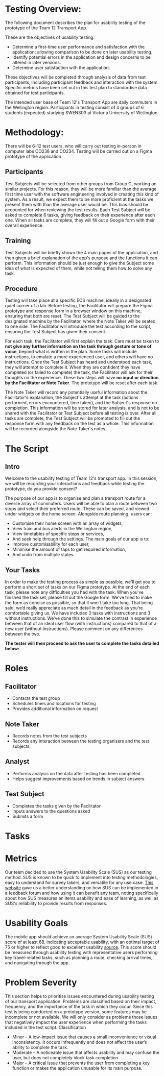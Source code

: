 # Testing Overview:
The following document describes the plan for usability testing of the prototype of the Team 12 Transport App.

These are the objectives of usability testing:
* Determine a first-time user performance and satisfaction with the application; allowing
comparison to be done on later usability testing.
* Identify potential errors in the application and design concerns to be altered in later
versions.
* Determine user satisfaction with the application.

These objectives will be completed through analysis of data from test participants, including participant feedback and interaction with the system. Specific metrics have been set out in this test plan to standardise data obtained for test participants. 

The intended user base of Team 12's Transport App are daily commuters in the Wellington region. Participants in testing consist of 4 groups of 6 students (expected) studying SWEN303 at Victoria University of Wellington.

# Methodology:
There will be 6-12 test users, who will carry out testing in-person in computer labs CO238 and CO234. Testing will be carried out on a Figma prototype of the application.

## Participants
Test Subjects will be selected from other groups from Group C, working on similar projects. For this reason, they will be more familiar than the average first time user with the software engineering involved in creating this kind of system. As a result, we expect them to be more proficient at the tasks we present them with than the average user would be. This bias should be accounted for when reviewing the test results. Each Test Subject will be asked to complete 6 tasks, giving feedback on their experience after each one. When all tasks are complete, they will fill out a Google form with their overall experience.

## Training
Test Subjects will be briefly shown the 4 main pages of the application, and then given a brief explanation of the app's purpose and the functions it can perform. This information should be just enough to give the Subject some idea of what is expected of them, while not telling them how to solve any task.

## Procedure
Testing will take place at a specific ECS machine, ideally in a designated quiet corner of a lab. Before testing, the Facilitator will prepare the Figma prototype and response form in a browser window on this machine, ensuring that both are reset. The Test Subject will be guided to the designated machine by the Facilitator, where the Note Taker will be seated to one side. The Facilitator will introduce the test according to the script, ensuring the Test Subject has given their consent.

For each task, the Facilitator will first explain the task. Care must be taken to **not give any further information on the task through gesture or tone of voice**, beyond what is written in the plan. Some tasks will include instructions, to emulate a more experienced user, and others will have no instructions. Once the Test Subject has heard and understood each task, they will attempt to complete it. When they are confident they have completed (or failed to complete) the task, the Facilitator will ask for their thoughts on the experience. These two steps will have **no input or direction by the Facilitator or Note Taker**. The prototype will be reset after each task.

The Note Taker will record any potentially useful information about the Facilitator's explanation, the Subject's attempt at the task (actions performed, errors encountered, time taken), and the Subject's response on completion. This information will be stored for later analysis, and is not to be shared with the Facilitator or Test Subject before all testing is over. After all tasks are complete, the Test Subject will be prompted to fill out the response form with any feedback on the test as a whole. This information will be recorded alongside the Note Taker's notes.

# The Script
## Intro
Welcome to the usability testing of Team 12's transport app. In this session, we will be recording your interactions and feedback while testing the prototype, do you provide consent?

The purpose of our app is to organise and plan a transport route for a diverse array of commuters. Users will be able to plan a route between two stops and select their preferred route. These can be saved, and viewed under widgets on the home screen. Alongside route planning, users can: 
* Customise their home screen with an array of widgets,
* View train and bus alerts in the Wellington region,
* View timetables of specific stops or services,
* And seek help through the settings.
The main goals of our app is to:
* Improve customisability for each user,
* Minimise the amount of taps to get required information,
* And undo from multiple states.
## Your Tasks
In order to make the testing process as simple as possible, we'll get you to perform a short set of tasks on our Figma prototype. At the end of each task, please note any difficulties you had with the task. When you've finished the task set, please fill out the Google form. We’ve tried to make the form as concise as possible, so that it won’t take too long. That being said, we’d really appreciate as much detail in the feedback as you’re comfortable giving us. We have included 3 tasks with instructions and 3 without instructions. We’ve done this to simulate the contrast in experience between that of an ideal user flow (with instructions) compared to that of a new user (without instructions). Please comment on any differences between the two.

**The tester will then proceed to ask the user to complete the tasks detailed below:**

# Roles

## Facilitator
* Contacts the test group
* Schedules times and locations for testing
* Provides additional information on request
## Note Taker
* Records notes from the test subjects
* Records any interaction between the testing organisers and the test subjects.
## Analyst
* Performs analysis on the data after testing has been completed
* Helps suggest improvements based on trends in subject answers
## Test Subject
* Completes the tasks given by the Facilitator
* Inputs answers to the questions asked
* Submits a form

# Tasks

# Metrics

Our team decided to use the System Usability Scale (SUS) as our testing method. SUS is known to be quick to implement into testing methodologies, easy to understand for survey takers, and versatile for any use case. [This website](https://measuringu.com/sus/) gave us a better understanding on how SUS can be implemented in a feedback forum and how using it can benefit any team, noting specifically about how SUS measures an items usability and ease of learning, as well as SUS's reliability to provide results from responses.

# Usability Goals

The mobile app should achieve an average System Usability Scale (SUS) score of at least 68, indicating acceptable usability, with an optimal target of 75 or higher to reflect good to excellent usability [source](https://measuringu.com/sus/). This score should be measured through usability testing with representative users performing key travel-related tasks, such as planning a route, checking arrival times, and navigating through the app.

# Problem Severity
This section helps to prioritise issues encountered during usability testing of our transport application. Problems are classified based on their impact, frequency, and the importance of the task in which they occur. Since this test is being conducted on a prototype version, some features may be incomplete or not available. We will only consider as problems those issues that negatively impact the user experience when performing the tasks included in the test script.
Classification
-	Minor – A low-impact issue that causes a small inconvenience or visual inconsistency. It occurs infrequently and does not affect the user’s ability to complete the task.
-	Moderate – A noticeable issue that affects usability and may confuse the user, but does not completely block task completion.
-	Major – A critical issue that prevents the user from completing a key function or makes the application unusable for its main purpose.
